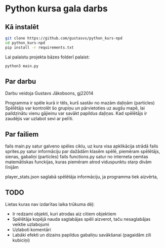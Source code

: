 # Python kursa gala darbs

## Kā instalēt

```bash
git clone https://github.com/gustasvs/python_kurs-npd
cd python_kurs-npd
pip install -r requirements.txt
```
Lai palaistu projekta bāzes folderī palaist:
```bash
python3 main.py
```

## Par darbu
Darbu veidoja Gustavs Jākobsons, gj22014

Programma ir spēle kurā ir tēls, kurš sastāv no mazām daļiņām (particles)
Spēlētājs var kontrolēt šo grupiņu un pārvietoties uz augšu mapē, lai paildzinātu vienu gājieinu var savākt 
papildus daļiņas.
Kad spēlētājs ir zaudējis var uzlabot sevi ar pelīti.

## Par failiem

fails main.py satur galveno spēles ciklu, uz kura visa apklikācija strādā 
fails sprites.py satur informāciju par dažādām klasēm spēlē, piemēram spēlētājs, sienas, gabaliņi (particles)
fails functions.py satur no interneta ņemtas matemātiskas funckijas, kuras piemēram atrod viduspunktu starp divām līnijām

player_stats.json saglabā spēlētāja informāciju, ja programma tiek aizvērta,


## TODO
Lietas kuras nav izdarītas laika trūkuma dēļ:
* Ir redzami objekti, kuri atrodas aiz citiem objektiem
* Spēlētāja kopējā nauda saglabājas spēli aizverot, taču nesaglabājas veiktie uzlabojumi
* Uzlaboti komentāri
* Labāki efekti un dizains papildus gabaliņu savākšanai (pagaidām zili kubiciņi)